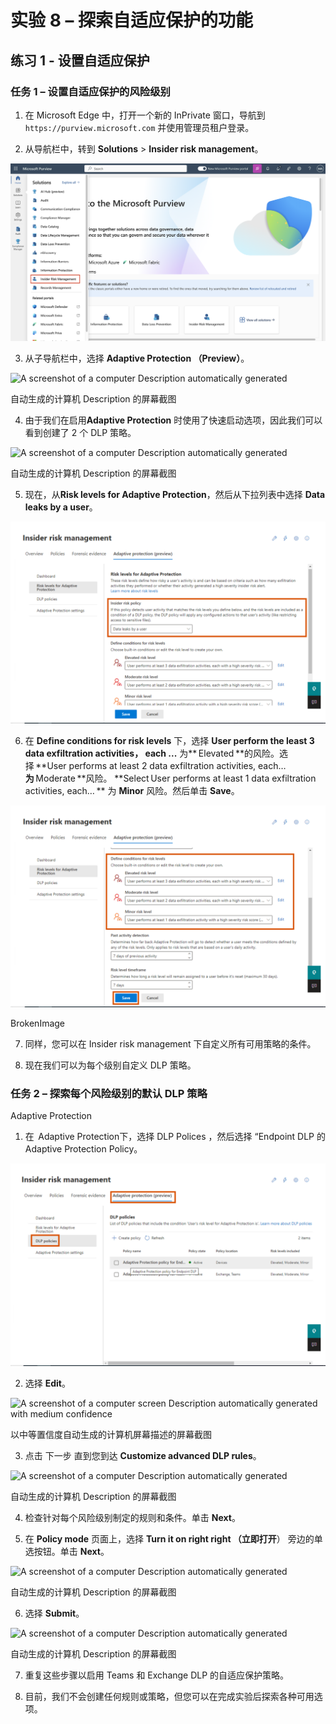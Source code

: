 # 实验 8 – 探索自适应保护的功能

## 练习 1 - 设置自适应保护

### 任务 1 – 设置自适应保护的风险级别

1.  在 Microsoft Edge 中，打开一个新的 InPrivate 窗口，导航到
    `https://purview.microsoft.com` 并使用管理员租户登录。

2.  从导航栏中，转到 **Solutions** \> **Insider risk management**。

![](./media/image1.png)

3.  从子导航栏中，选择 **Adaptive Protection （Preview）**。

![A screenshot of a computer Description automatically
generated](./media/image2.png)

自动生成的计算机 Description 的屏幕截图

4.  由于我们在启用**Adaptive Protection**
    时使用了快速启动选项，因此我们可以看到创建了 2 个 DLP 策略。

![A screenshot of a computer Description automatically
generated](./media/image3.png)

自动生成的计算机 Description 的屏幕截图

5.  现在，从**Risk levels for Adaptive
    Protection**，然后从下拉列表中选择 **Data leaks by a user**。

![BrokenImage](./media/image4.png)


6.  在 **Define conditions for risk levels** 下，选择 **User perform the
    least 3 data exfiltration activities， each ...**
    为** Elevated **的风险。选择 **User performs at least 2 data
    exfiltration activities, each…**为** Moderate **风险。 **Select User
    performs at least 1 data exfiltration activities, each… ** 为
    **Minor** 风险。然后单击 **Save**。

![BrokenImage](./media/image5.png)

BrokenImage

7.  同样，您可以在 Insider risk management 下自定义所有可用策略的条件。

8.  现在我们可以为每个级别自定义 DLP 策略。

### 任务 2 – 探索每个风险级别的默认 DLP 策略

Adaptive Protection

1.  在  Adaptive Protection下，选择 DLP Polices ，然后选择 “Endpoint DLP
    的Adaptive Protection Policy。

![BrokenImage](./media/image6.png)


2.  选择 **Edit**。

![A screenshot of a computer screen Description automatically generated
with medium confidence](./media/image7.png)

以中等置信度自动生成的计算机屏幕描述的屏幕截图

3.  点击 下一步 直到您到达 **Customize advanced DLP rules**。

![A screenshot of a computer Description automatically
generated](./media/image8.png)

自动生成的计算机 Description 的屏幕截图

4.  检查针对每个风险级别制定的规则和条件。单击 **Next**。

5.  在 **Policy mode** 页面上，选择 **Turn it on right right
    （立即打开**） 旁边的单选按钮。单击 **Next**。

![A screenshot of a computer Description automatically
generated](./media/image9.png)

自动生成的计算机 Description 的屏幕截图

6.  选择 **Submit**。

![A screenshot of a computer Description automatically
generated](./media/image9.png)

自动生成的计算机 Description 的屏幕截图

7.  重复这些步骤以启用 Teams 和 Exchange DLP 的自适应保护策略。

8.  目前，我们不会创建任何规则或策略，但您可以在完成实验后探索各种可用选项。
